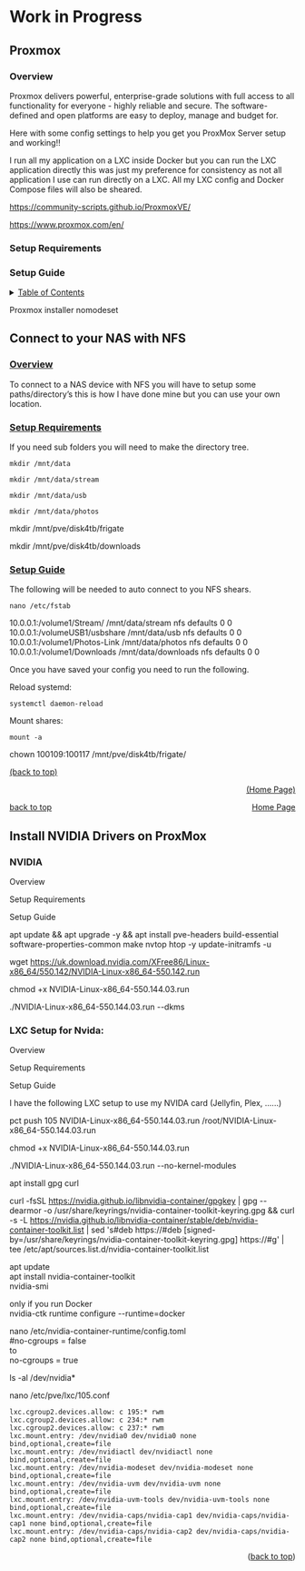 # Work in Progress


## Proxmox  								<a id="readme_top"></a>

### Overview

Proxmox delivers powerful, enterprise-grade solutions with full access to all functionality for everyone - highly reliable and secure.
The software-defined and open platforms are easy to deploy, manage and budget for.


Here with some config settings to help you get you ProxMox Server setup and working!!  

I run all my application on a LXC inside Docker but you can run the LXC application directly this was just my preference for consistency as not all application I use can run directly on a LXC. All my LXC config and Docker Compose files will also be sheared.

https://community-scripts.github.io/ProxmoxVE/



https://www.proxmox.com/en/





### Setup Requirements





### Setup Guide



<details>
  <summary><u>Table of Contents</u></summary>
  <ol>
    <li>
		<a href="#nas_to_nfs">Connect to your NAS with NFS</a>
			<ul>
				<li><a href="#built-with">Overview</a></li>
				<li><a href="#built-with">Setup Requirements</a></li>
				<li><a href="#built-with">Setup Guide</a></li>
			</ul>
    </li>
    <li>
		<a href="#adding_nvidia_drivers">Adding NVIDIA Drivers to Proxmox</a>
		  <ul>
			<li>
				<a href="#prerequisites">On Proxmox</a>
					<ul>
						<li><a href="#built-with">Overview</a></li>
						<li><a href="#built-with">Setup Requirements</a></li>
						<li><a href="#built-with">Setup Guide</a></li>
					</ul>	
			</li>
			<li>
				<a href="#installation">ON LXC's</a>
					<ul>
						<li><a href="#built-with">Overview</a></li>
						<li><a href="#built-with">Setup Requirements</a></li>
						<li><a href="#built-with">Setup Guide</a></li>
					</ul>					
			</li>
		  </ul>
    </li>
    <li>
		<a href="#nas-to-nfs">Connect to your NAS with NFS</a>
			<ul>
				<li><a href="#built-with">Overview</a></li>
				<li><a href="#built-with">Setup Requirements</a></li>
				<li><a href="#built-with">Setup Guide</a></li>
			</ul>
    </li>
    <li>
		<a href="#install-nvidia-drivers-on-proxmox">Install NVIDIA Drivers</a>
			<ul>
				<li><a href="#built-with">Overview</a></li>
				<li><a href="#built-with">Setup Requirements</a></li>
				<li><a href="#built-with">Setup Guide</a></li>
			</ul>	
    </li>		
    <li>
		<a href="#usage">OpnSense</a>
			<ul>
				<li><a href="#built-with">Overview</a></li>
				<li><a href="#built-with">Setup Requirements</a></li>
				<li><a href="#built-with">Setup Guide</a></li>
			</ul>
	</li>
    <li>
		<a href="#roadmap">UniFi</a>
			<ul>
				<li><a href="#built-with">Overview</a></li>
				<li><a href="#built-with">Setup Requirements</a></li>
				<li><a href="#built-with">Setup Guide</a></li>
			</ul>		
	</li>
    <li>
		<a href="#contributing">Vaultwarden</a>
			<ul>
				<li><a href="#built-with">Overview</a></li>
				<li><a href="#built-with">Setup Requirements</a></li>
				<li><a href="#built-with">Setup Guide</a></li>
			</ul>			
	</li>
    <li>
		<a href="#license">Home Assistant</a>
			<ul>
				<li><a href="#built-with">Overview</a></li>
				<li><a href="#built-with">Setup Requirements</a></li>
				<li><a href="#built-with">Setup Guide</a></li>
			</ul>			
	</li>
    <li>
		<a href="#contact">JellyFin</a>
			<ul>
				<li><a href="#built-with">Overview</a></li>
				<li><a href="#built-with">Setup Requirements</a></li>
				<li><a href="#built-with">Setup Guide</a></li>
			</ul>			
	</li>
    <li>
		<a href="#acknowledgments">Plex</a>
			<ul>
				<li><a href="#built-with">Overview</a></li>
				<li><a href="#built-with">Setup Requirements</a></li>
				<li><a href="#built-with">Setup Guide</a></li>
			</ul>			
	</li>
	<li>
		<a href="#acknowledgments">Frigate</a>
			<ul>
				<li><a href="#built-with">Overview</a></li>
				<li><a href="#built-with">Setup Requirements</a></li>
				<li><a href="#built-with">Setup Guide</a></li>
			</ul>			
	</li>
	<li>
		<a href="#acknowledgments">Immich</a>
			<ul>
				<li><a href="#built-with">Overview</a></li>
				<li><a href="#built-with">Setup Requirements</a></li>
				<li><a href="#built-with">Setup Guide</a></li>
			</ul>			
	</li>
	<li>
		<a href="#acknowledgments">Media</a>
		  <ul>
			<li>
				<a href="#prerequisites">Ombi</a>
					<ul>
						<li><a href="#built-with">Overview</a></li>
						<li><a href="#built-with">Setup Requirements</a></li>
						<li><a href="#built-with">Setup Guide</a></li>
					</ul>
			</li>
			<li>
				<a href="#installation">ON LXC's</a>
					<ul>
						<li><a href="#built-with">Overview</a></li>
						<li><a href="#built-with">Setup Requirements</a></li>
						<li><a href="#built-with">Setup Guide</a></li>
					</ul>					
			</li>
		  </ul>	
	</li>
	<li>
		<a href="#acknowledgments">Downloaders</a>
		  <ul>
			<li>
				<a href="#prerequisites">ARR</a></li>
					<ul>
						<li><a href="#built-with">Overview</a></li>
						<li><a href="#built-with">Setup Requirements</a></li>
						<li><a href="#built-with">Setup Guide</a></li>
					</ul>				  
			<li>
				<a href="#installation">Radarr</a>
					<ul>
						<li><a href="#built-with">Overview</a></li>
						<li><a href="#built-with">Setup Requirements</a></li>
						<li><a href="#built-with">Setup Guide</a></li>
					</ul>				
			</li>
		  </ul>	  
	</li>
  </ol>
</details>










Proxmox installer
nomodeset



<a id="nas-to-nfs"></a>
## Connect to your NAS with NFS

### <u>Overview</u>

To connect to a NAS device with NFS you will have to setup some paths/directory’s this is how I have done mine but you can use your own location.   

### <u>Setup Requirements</U>

If you need sub folders you will need to make the directory tree.
	
```
mkdir /mnt/data
```
```
mkdir /mnt/data/stream
```
```
mkdir /mnt/data/usb
```
```
mkdir /mnt/data/photos
```

mkdir /mnt/pve/disk4tb/frigate



mkdir /mnt/pve/disk4tb/downloads


### <u>Setup Guide</u>

The following will be needed to auto connect to you NFS shears.

``` 
nano /etc/fstab
```

10.0.0.1:/volume1/Stream/ /mnt/data/stream nfs defaults 0 0  
10.0.0.1:/volumeUSB1/usbshare /mnt/data/usb nfs defaults 0 0  
10.0.0.1:/volume1/Photos-Link /mnt/data/photos nfs defaults 0 0  
10.0.0.1:/volume1/Downloads /mnt/data/downloads nfs defaults 0 0  


Once you have saved your config you need to run the following.



Reload systemd:
```
systemctl daemon-reload  
```
Mount shares:
```
mount -a
```



chown 100109:100117 /mnt/pve/disk4tb/frigate/



<p align="left"><a href="#readme_top">(back to top)</a> </p>
<p align="right"><a href="#readme_top">(Home Page)</a></p>



<p style="text-align:left;">
		<a href="#readme_top">back to top</a>
	<span style="float:right;">
        <a href="#">Home Page</a>
    </span>
</p>


## Install NVIDIA Drivers on ProxMox
<a id="adding_nvidia_drivers"></a>







### NVIDIA
<a id="install-nvidia-drivers-on-proxmox"></a>



Overview

Setup Requirements

Setup Guide

apt update && apt upgrade -y && apt install pve-headers build-essential software-properties-common make nvtop htop -y
update-initramfs -u



wget https://uk.download.nvidia.com/XFree86/Linux-x86_64/550.142/NVIDIA-Linux-x86_64-550.142.run


chmod +x NVIDIA-Linux-x86_64-550.144.03.run


./NVIDIA-Linux-x86_64-550.144.03.run --dkms







### LXC Setup for Nvida: 
<a id="install-nvidia-drivers-on-proxmox"></a>


Overview

Setup Requirements

Setup Guide






I have the following LXC setup to use my NVIDA card (Jellyfin, Plex, ......)





pct push 105 NVIDIA-Linux-x86_64-550.144.03.run /root/NVIDIA-Linux-x86_64-550.144.03.run

chmod +x NVIDIA-Linux-x86_64-550.144.03.run

./NVIDIA-Linux-x86_64-550.144.03.run --no-kernel-modules

apt install gpg curl

curl -fsSL https://nvidia.github.io/libnvidia-container/gpgkey | gpg --dearmor -o /usr/share/keyrings/nvidia-container-toolkit-keyring.gpg && curl -s -L https://nvidia.github.io/libnvidia-container/stable/deb/nvidia-container-toolkit.list | sed 's#deb https://#deb [signed-by=/usr/share/keyrings/nvidia-container-toolkit-keyring.gpg] https://#g' | tee /etc/apt/sources.list.d/nvidia-container-toolkit.list


apt update  
apt install nvidia-container-toolkit  
nvidia-smi  

only if you run Docker  
nvidia-ctk runtime configure --runtime=docker




nano /etc/nvidia-container-runtime/config.toml  
#no-cgroups = false  
to  
no-cgroups = true  



ls -al /dev/nvidia*


nano /etc/pve/lxc/105.conf



	lxc.cgroup2.devices.allow: c 195:* rwm
	lxc.cgroup2.devices.allow: c 234:* rwm
	lxc.cgroup2.devices.allow: c 237:* rwm
	lxc.mount.entry: /dev/nvidia0 dev/nvidia0 none bind,optional,create=file
	lxc.mount.entry: /dev/nvidiactl dev/nvidiactl none bind,optional,create=file
	lxc.mount.entry: /dev/nvidia-modeset dev/nvidia-modeset none bind,optional,create=file
	lxc.mount.entry: /dev/nvidia-uvm dev/nvidia-uvm none bind,optional,create=file
	lxc.mount.entry: /dev/nvidia-uvm-tools dev/nvidia-uvm-tools none bind,optional,create=file
	lxc.mount.entry: /dev/nvidia-caps/nvidia-cap1 dev/nvidia-caps/nvidia-cap1 none bind,optional,create=file
	lxc.mount.entry: /dev/nvidia-caps/nvidia-cap2 dev/nvidia-caps/nvidia-cap2 none bind,optional,create=file





<p align="right">(<a href="#readme_top">back to top</a>)</p>


